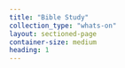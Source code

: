 ```yaml
---
title: "Bible Study"
collection_type: "whats-on"
layout: sectioned-page
container-size: medium
heading: 1
---
```



